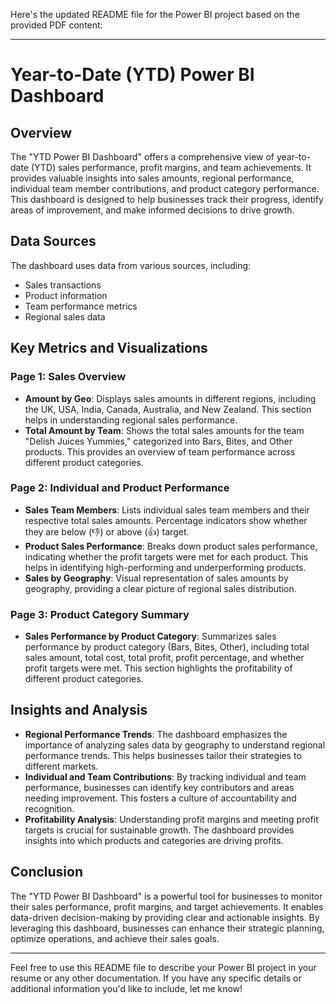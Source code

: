 Here's the updated README file for the Power BI project based on the provided PDF content:

---

# Year-to-Date (YTD) Power BI Dashboard

## Overview

The "YTD Power BI Dashboard" offers a comprehensive view of year-to-date (YTD) sales performance, profit margins, and team achievements. It provides valuable insights into sales amounts, regional performance, individual team member contributions, and product category performance. This dashboard is designed to help businesses track their progress, identify areas of improvement, and make informed decisions to drive growth.

## Data Sources

The dashboard uses data from various sources, including:
- Sales transactions
- Product information
- Team performance metrics
- Regional sales data

## Key Metrics and Visualizations

### Page 1: Sales Overview

- **Amount by Geo**: Displays sales amounts in different regions, including the UK, USA, India, Canada, Australia, and New Zealand. This section helps in understanding regional sales performance.
- **Total Amount by Team**: Shows the total sales amounts for the team "Delish Juices Yummies," categorized into Bars, Bites, and Other products. This provides an overview of team performance across different product categories.

### Page 2: Individual and Product Performance

- **Sales Team Members**: Lists individual sales team members and their respective total sales amounts. Percentage indicators show whether they are below (👎) or above (👍) target.
- **Product Sales Performance**: Breaks down product sales performance, indicating whether the profit targets were met for each product. This helps in identifying high-performing and underperforming products.
- **Sales by Geography**: Visual representation of sales amounts by geography, providing a clear picture of regional sales distribution.

### Page 3: Product Category Summary

- **Sales Performance by Product Category**: Summarizes sales performance by product category (Bars, Bites, Other), including total sales amount, total cost, total profit, profit percentage, and whether profit targets were met. This section highlights the profitability of different product categories.

## Insights and Analysis

- **Regional Performance Trends**: The dashboard emphasizes the importance of analyzing sales data by geography to understand regional performance trends. This helps businesses tailor their strategies to different markets.
- **Individual and Team Contributions**: By tracking individual and team performance, businesses can identify key contributors and areas needing improvement. This fosters a culture of accountability and recognition.
- **Profitability Analysis**: Understanding profit margins and meeting profit targets is crucial for sustainable growth. The dashboard provides insights into which products and categories are driving profits.

## Conclusion

The "YTD Power BI Dashboard" is a powerful tool for businesses to monitor their sales performance, profit margins, and target achievements. It enables data-driven decision-making by providing clear and actionable insights. By leveraging this dashboard, businesses can enhance their strategic planning, optimize operations, and achieve their sales goals.

---

Feel free to use this README file to describe your Power BI project in your resume or any other documentation. If you have any specific details or additional information you'd like to include, let me know!
